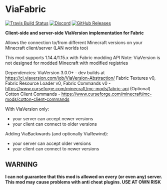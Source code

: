 # ViaFabric
[![Travis Build Status](https://travis-ci.com/ViaVersion/ViaFabric.svg?branch=master)](https://travis-ci.com/ViaVersion/ViaFabric)
[![Discord](https://img.shields.io/badge/chat-on%20discord-blue.svg)](https://viaversion.com/discord)
[![GitHub Releases](https://img.shields.io/github/downloads/ViaVersion/ViaFabric/total)](https://github.com/ViaVersion/ViaFabric/releases)

**Client-side and server-side ViaVersion implementation for Fabric**

Allows the connection to/from different Minecraft versions on your Minecraft client/server (LAN worlds too)

This mod supports 1.14.4/1.15.x with Fabric modding API
Note: ViaVersion is not designed for modded Minecraft with modified registries

Dependencies:
ViaVersion 3.0.0+ - dev builds at https://ci.viaversion.com/job/ViaVersion-Abstraction/
Fabric Textures v0, Fabric Resource Loader v0, Fabric Commands v0 - https://www.curseforge.com/minecraft/mc-mods/fabric-api
(Optional) Cotton Client Commands - https://www.curseforge.com/minecraft/mc-mods/cotton-client-commands

With ViaVersion only:
- your server can accept newer versions
- your client can connect to older versions


Adding ViaBackwards (and optionally ViaRewind):
- your server can accept older versions
- your client can connect to newer versions

## WARNING
**I can not guarantee that this mod is allowed on every (or even any) server. This mod may cause problems with anti cheat plugins. USE AT OWN RISK**
